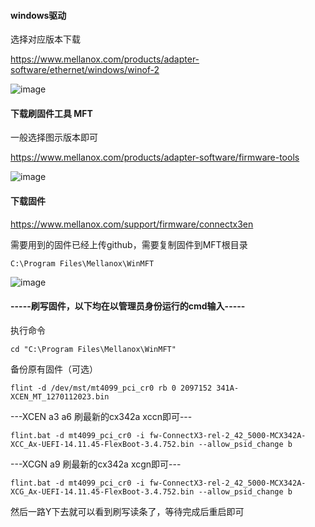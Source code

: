 #### **windows驱动**  

选择对应版本下载

https://www.mellanox.com/products/adapter-software/ethernet/windows/winof-2

![image](https://github.com/Turnedback/OCP2-Pcie/raw/master/img/winof.png)

#### **下载刷固件工具 MFT**  

一般选择图示版本即可

https://www.mellanox.com/products/adapter-software/firmware-tools


![image](https://github.com/Turnedback/OCP2-Pcie/raw/master/img/mft.png)

#### **下载固件**

https://www.mellanox.com/support/firmware/connectx3en

需要用到的固件已经上传github，需要复制固件到MFT根目录

```
C:\Program Files\Mellanox\WinMFT
```


![image](https://github.com/Turnedback/OCP2-Pcie/raw/master/img/cx341firmware.png)

#### **-----刷写固件，以下均在以管理员身份运行的cmd输入-----**

执行命令

```
cd "C:\Program Files\Mellanox\WinMFT"
```

备份原有固件（可选）

```
flint -d /dev/mst/mt4099_pci_cr0 rb 0 2097152 341A-XCEN_MT_1270112023.bin
```

---XCEN a3 a6 刷最新的cx342a xccn即可---

```
flint.bat -d mt4099_pci_cr0 -i fw-ConnectX3-rel-2_42_5000-MCX342A-XCC_Ax-UEFI-14.11.45-FlexBoot-3.4.752.bin --allow_psid_change b
```

---XCGN a9 刷最新的cx342a xcgn即可---

```
flint.bat -d mt4099_pci_cr0 -i fw-ConnectX3-rel-2_42_5000-MCX342A-XCG_Ax-UEFI-14.11.45-FlexBoot-3.4.752.bin --allow_psid_change b
```

然后一路Y下去就可以看到刷写读条了，等待完成后重启即可